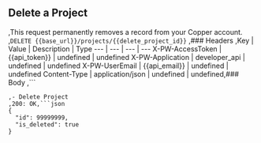 ## Delete a Project
,This request permanently removes a record from your Copper account.
,```DELETE {{base_url}}/projects/{{delete_project_id}}```
,### Headers
,Key | Value | Description | Type
--- | --- | --- | ---
X-PW-AccessToken | {{api_token}} | undefined | undefined
X-PW-Application | developer_api | undefined | undefined
X-PW-UserEmail | {{api_email}} | undefined | undefined
Content-Type | application/json | undefined | undefined,### Body
,```

```,### Example Responses
,- Delete Project
,200: OK,```json
{
  "id": 99999999,
  "is_deleted": true
}
```